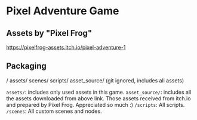 # Pixel Adventure Game

## Assets by "Pixel Frog"
https://pixelfrog-assets.itch.io/pixel-adventure-1

## Packaging
/
assets/
scenes/
scripts/
asset_source/ (git ignored, includes all assets)

```assets/```: includes only used assets in this game.
```asset_source/```: includes all the assets downloaded from above link. Those assets received from itch.io and prepared by Pixel Frog. Appreciated so much :)
```/scripts```: All scripts.
```/scenes```: All custom scenes and nodes.


